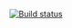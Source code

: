 [![Build status](https://ci.appveyor.com/api/projects/status/habpevu2k6bis35e?svg=true)](https://ci.appveyor.com/project/timoninae079/patterns1)
